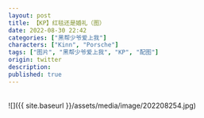 ```yaml
---
layout: post
title: 【KP】红毯还是婚礼（图）
date: 2022-08-30 22:42
categories: ["黑帮少爷爱上我"]
characters: ["Kinn", "Porsche"]
tags: ["图片", "黑帮少爷爱上我", "KP", "配图"]
origin: twitter
description: 
published: true
---
```


<br>
![]({{ site.baseurl }}/assets/media/image/202208254.jpg)
<br><br>
